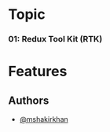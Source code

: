 # Topic

### 01: Redux Tool Kit (RTK)

# Features

### 

## Authors

- [@mshakirkhan](https://www.github.com/mshakirkhan)